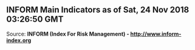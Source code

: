 ## INFORM Main Indicators as of Sat, 24 Nov 2018 03:26:50 GMT

Source: **INFORM (Index For Risk Management) - http://www.inform-index.org**